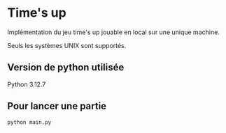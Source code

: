 # Time's up

Implémentation du jeu time's up jouable en local sur une unique machine.

Seuls les systèmes UNIX sont supportés.

## Version de python utilisée
Python 3.12.7

## Pour lancer une partie
`python main.py`
